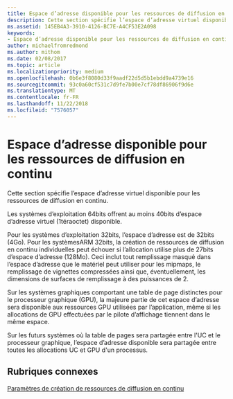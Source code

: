 ```yaml
---
title: Espace d’adresse disponible pour les ressources de diffusion en continu
description: Cette section spécifie l’espace d’adresse virtuel disponible pour les ressources de diffusion en continu.
ms.assetid: 145EB4A3-3910-4126-BC7E-A4CF53E2A098
keywords:
- Espace d’adresse disponible pour les ressources de diffusion en continu
author: michaelfromredmond
ms.author: mithom
ms.date: 02/08/2017
ms.topic: article
ms.localizationpriority: medium
ms.openlocfilehash: 0b6e3f8080d33f9aadf22d5d5b1ebdd9a4739e16
ms.sourcegitcommit: 93c0a60cf531c7d9fe7b00e7cf78df86906f9d6e
ms.translationtype: MT
ms.contentlocale: fr-FR
ms.lasthandoff: 11/22/2018
ms.locfileid: "7576057"
---
```

# <a name="address-space-available-for-streaming-resources"></a>Espace d’adresse disponible pour les ressources de diffusion en continu


Cette section spécifie l’espace d’adresse virtuel disponible pour les ressources de diffusion en continu.

Les systèmes d’exploitation 64bits offrent au moins 40bits d’espace d’adresse virtuel (1téraoctet) disponible.

Pour les systèmes d’exploitation 32bits, l’espace d’adresse est de 32bits (4Go). Pour les systèmesARM 32bits, la création de ressources de diffusion en continu individuelles peut échouer si l’allocation utilise plus de 27bits d’espace d’adresse (128Mo). Ceci inclut tout remplissage masqué dans l’espace d’adresse que le matériel peut utiliser pour les mipmaps, le remplissage de vignettes compressées ainsi que, éventuellement, les dimensions de surfaces de remplissage à des puissances de 2.

Sur les systèmes graphiques comportant une table de page distinctes pour le processeur graphique (GPU), la majeure partie de cet espace d’adresse sera disponible aux ressources GPU utilisées par l’application, même si les allocations de GPU effectuées par le pilote d’affichage tiennent dans le même espace.

Sur les futurs systèmes où la table de pages sera partagée entre l'UC et le processeur graphique, l’espace d’adresse disponible sera partagée entre toutes les allocations UC et GPU d'un processus.

## <a name="span-idrelated-topicsspanrelated-topics"></a><span id="related-topics"></span>Rubriques connexes


[Paramètres de création de ressources de diffusion en continu](streaming-resource-creation-parameters.md)

 

 




